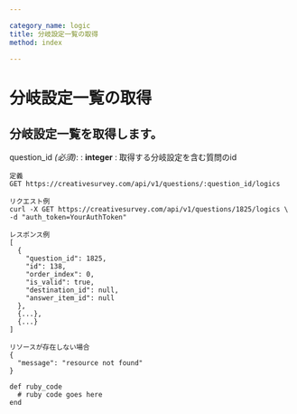 ```yaml
---

category_name: logic
title: 分岐設定一覧の取得
method: index

---
```


# 分岐設定一覧の取得

## 分岐設定一覧を取得します。

question_id _(必須)_:
: __integer__
: 取得する分岐設定を含む質問のid

~~~
定義
GET https://creativesurvey.com/api/v1/questions/:question_id/logics

リクエスト例
curl -X GET https://creativesurvey.com/api/v1/questions/1825/logics \
-d "auth_token=YourAuthToken"

レスポンス例
[
  {
    "question_id": 1825,
    "id": 138,
    "order_index": 0,
    "is_valid": true,
    "destination_id": null,
    "answer_item_id": null
  },
  {...},
  {...}
]

リソースが存在しない場合
{
  "message": "resource not found"
}
~~~

~~~
def ruby_code
  # ruby code goes here
end
~~~

